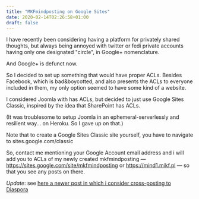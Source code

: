 ```yaml
---
title: "MKFmindposting on Google Sites"
date: 2020-02-14T02:26:58+01:00
draft: false
---
```


I have recently been considering having a platform for privately shared 
thoughts, but always being annoyed with twitter or fedi private accounts 
having only one designated "circle", in Google+ nomenclature.

And Google+ is defunct now.

So I decided to set up something that would have proper ACLs. Besides 
Facebook, which is bad&boycotted, and also presents the ACLs to everyone 
included in them, my only option seemed to have some kind of a website.

I considered Joomla with has ACLs, but decided to just use Google Sites 
Classic, inspired by the idea that SharePoint has ACLs.

(It was troublesome to setup Joomla in an ephemeral-serverlessly and 
resilient way… on Heroku. So I gave up on that.)

Note that to create a Google Sites Classic site yourself, you have to 
navigate to sites.google.com/classic

So, contact me mentioning your Google Account email address and i will 
add you to ACLs of my newly created mkfmindposting — 
https://sites.google.com/site/mkfmindposting or https://mind1.mikf.pl — 
so that you see any posts on there.

*Update*: see [here a newer post in which i consider cross-posting to Diaspora](diasp_dot_org_diaspora_account/)
